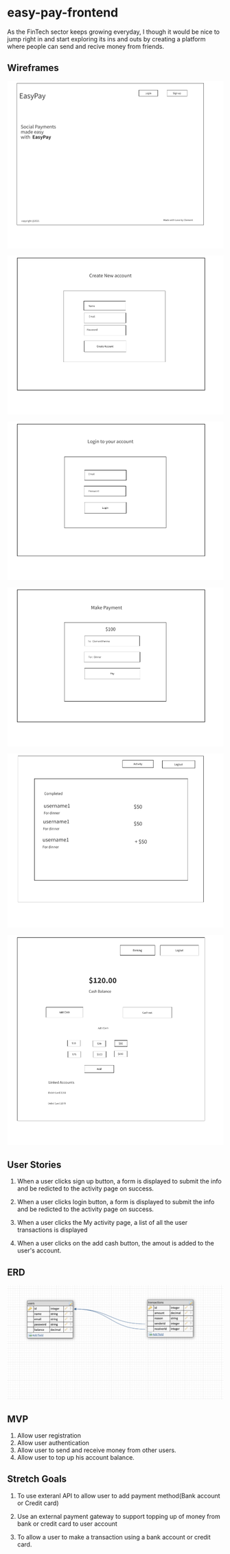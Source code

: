 # easy-pay-frontend

As the FinTech sector keeps growing everyday, I though it would be nice to jump right in and start exploring its ins and outs by creating a platform where people can send and recive money from friends.

## Wireframes

![page 1](./assets/Page_1.png)

![page 2](./assets/Page_2.png)

![page 3](./assets/Page_3.png)

![page 4](./assets/Page_4.png)

![page 5](./assets/Page_5.png)

![page 6](./assets/Page_6.png)

## User Stories

1. When a user clicks sign up button, a form is displayed to submit the info and be redicted to the activity page on success.

2. When a user clicks login button, a form is displayed to submit the info and be redicted to the activity page on success.

3. When a user clicks the My activity page, a list of all the user transactions is displayed

4. When a user clicks on the add cash button, the amout is added to the user's account.

## ERD
![erd](./assets/erd.png)

## MVP

1. Allow user registration
2. Allow user authentication
3. Allow user to send and receive money from other users.
4. Allow user to top up his account balance.


## Stretch Goals

1. To use exteranl API to allow user to add payment method(Bank account or Credit card)

2. Use an external payment gateway to support topping up of money from bank or credit card to user account

3. To allow a user to make a transaction using a bank account or credit card.

